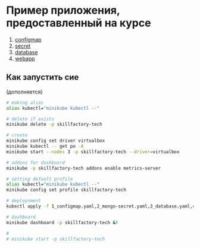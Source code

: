 # Пример приложения, предоставленный на курсе

1. [configmap](1_configmap.yaml)
2. [secret](2_mongo-secret.yaml)
3. [database](3_database.yaml)
4. [webapp](4_webapp.yaml)

## Как запустить сие

(дополняется)

```bash
# making alias
alias kubectl="minikube kubectl --"

# delete if exists
minikube delete -p skillfactory-tech

# create
minikube config set driver virtualbox
minikube kubectl -- get po -A
minikube start --nodes 3 -p skillfactory-tech --driver=virtualbox

# addons for dashboard
minikube -p skillfactory-tech addons enable metrics-server

# setting default profile
alias kubectl="minikube kubectl --"
minikube config set profile skillfactory-tech

# deploynment
kubectl apply -f 1_configmap.yaml,2_mongo-secret.yaml,3_database.yaml,4_webapp.yaml

# dashboard
minikube dashboard -p skillfactory-tech &!

#
# minikube start -p skillfactory-tech
```
